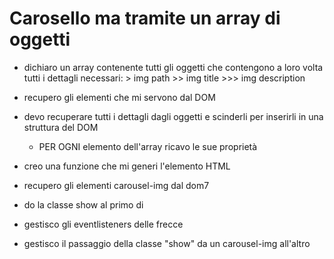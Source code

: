 # Carosello ma tramite un array di oggetti

- dichiaro un array contenente tutti gli oggetti che contengono a loro volta tutti i dettagli necessari: > img path >> img title >>> img description

- recupero gli elementi che mi servono dal DOM

- devo recuperare tutti i dettagli dagli oggetti e scinderli per inserirli in una struttura del DOM
  - PER OGNI elemento dell'array ricavo le sue proprietà

- creo una funzione che mi generi l'elemento HTML 

- recupero gli elementi carousel-img dal dom7
- do la classe show al primo di 

- gestisco gli eventlisteners delle frecce
- gestisco il passaggio della classe "show" da un carousel-img all'altro
